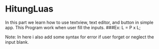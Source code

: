 # HitungLuas
In this part we learn how to use textview, text editor, and button
in simple app. This Program work when user fill the inputs.
###Ex:  L = P x L;

Note:
In here i also add some syntax for error if user forget or neglect
the input blank.

